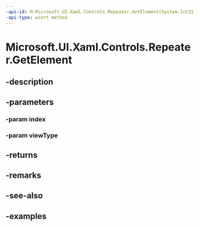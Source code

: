 ```yaml
---
-api-id: M:Microsoft.UI.Xaml.Controls.Repeater.GetElement(System.Int32,System.String)
-api-type: winrt method
---
```


<!-- Method syntax.
public UIElement Repeater.GetElement(Int32 index, String viewType)
-->

# Microsoft.UI.Xaml.Controls.Repeater.GetElement

## -description

## -parameters
### -param index

### -param viewType

## -returns

## -remarks

## -see-also

## -examples

